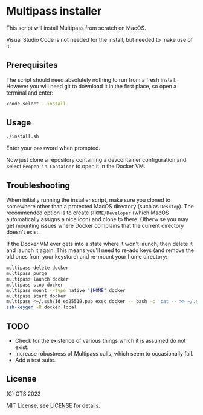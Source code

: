 # Multipass installer

This script will install Multipass from scratch on MacOS.

Visual Studio Code is not needed for the install, but needed to make use of it.

## Prerequisites

The script should need absolutely nothing to run from a fresh install. However
you will need git to download it in the first place, so open a terminal and
enter:

```sh
xcode-select --install
```

## Usage

```sh
./install.sh
```

Enter your password when prompted.

Now just clone a repository containing a devcontainer configuration and select
`Reopen in Container` to open it in the Docker VM.

## Troubleshooting

When initially running the installer script, make sure you cloned to somewhere
other than a protected MacOS directory (such as `Desktop`). The recommended
option is to create `$HOME/Developer` (which MacOS automatically assigns a nice
icon) and clone to there. Otherwise you may get mounting issues where Docker
complains that the current directory doesn't exist.

If the Docker VM ever gets into a state where it won't launch, then delete it
and launch it again. This means you'll need to re-add keys (and remove the old
ones from your keystore) and re-mount your home directory:

```sh
multipass delete docker
multipass purge
multipass launch docker
multipass stop docker
multipass mount --type native "$HOME" docker
multipass start docker
multipass <~/.ssh/id_ed25519.pub exec docker -- bash -c 'cat -- >> ~/.ssh/authorized_keys'
ssh-keygen -R docker.local
```

## TODO

-   Check for the existence of various things which it is assumed do not exist.
-   Increase robustness of Multipass calls, which seem to occasionally fail.
-   Add a test suite.

## License

(C) CTS 2023

MIT License, see [LICENSE](LICENSE) for details.
